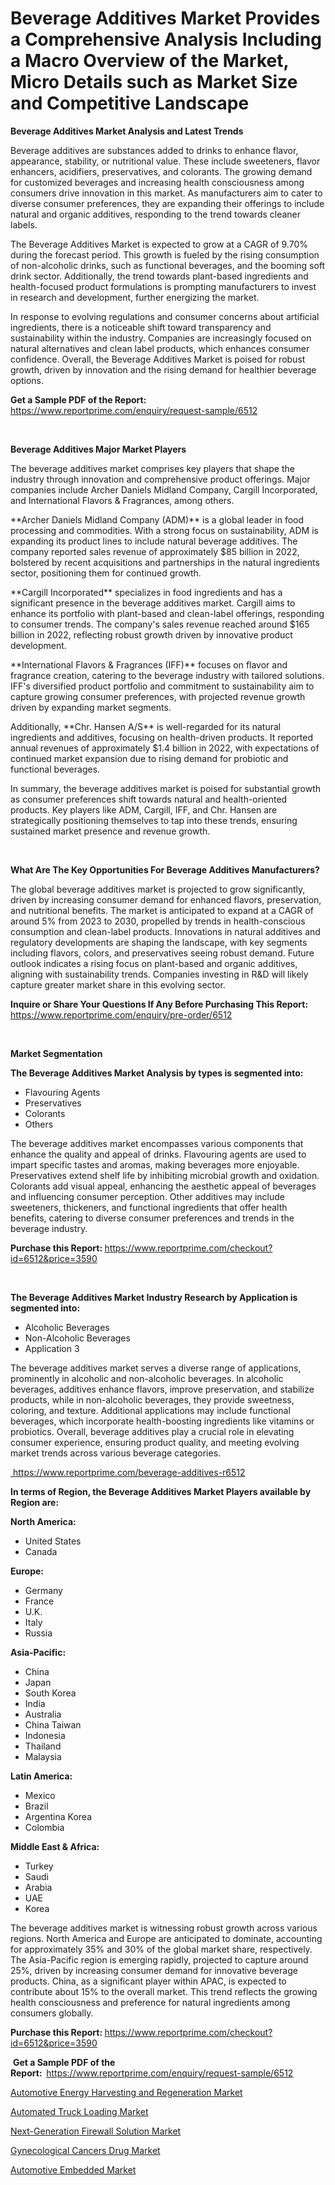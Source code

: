 <p><h1>Beverage Additives Market Provides a Comprehensive Analysis Including a Macro Overview of the Market, Micro Details such as Market Size and Competitive Landscape</h1></p><p><strong>Beverage Additives Market Analysis and Latest Trends</strong></p>
<p><p>Beverage additives are substances added to drinks to enhance flavor, appearance, stability, or nutritional value. These include sweeteners, flavor enhancers, acidifiers, preservatives, and colorants. The growing demand for customized beverages and increasing health consciousness among consumers drive innovation in this market. As manufacturers aim to cater to diverse consumer preferences, they are expanding their offerings to include natural and organic additives, responding to the trend towards cleaner labels.</p><p>The Beverage Additives Market is expected to grow at a CAGR of 9.70% during the forecast period. This growth is fueled by the rising consumption of non-alcoholic drinks, such as functional beverages, and the booming soft drink sector. Additionally, the trend towards plant-based ingredients and health-focused product formulations is prompting manufacturers to invest in research and development, further energizing the market.</p><p>In response to evolving regulations and consumer concerns about artificial ingredients, there is a noticeable shift toward transparency and sustainability within the industry. Companies are increasingly focused on natural alternatives and clean label products, which enhances consumer confidence. Overall, the Beverage Additives Market is poised for robust growth, driven by innovation and the rising demand for healthier beverage options.</p></p>
<p><strong>Get a Sample PDF of the Report:&nbsp;</strong> <a href="https://www.reportprime.com/enquiry/request-sample/6512?utm_campaign=1144&utm_medium=2&utm_source=Github&utm_content=ia&utm_term=27112024&utm_id=beverage-additives">https://www.reportprime.com/enquiry/request-sample/6512</a></p>
<p>&nbsp;</p>
<p><strong>Beverage Additives Major Market Players</strong></p>
<p><p>The beverage additives market comprises key players that shape the industry through innovation and comprehensive product offerings. Major companies include Archer Daniels Midland Company, Cargill Incorporated, and International Flavors & Fragrances, among others.</p><p>**Archer Daniels Midland Company (ADM)** is a global leader in food processing and commodities. With a strong focus on sustainability, ADM is expanding its product lines to include natural beverage additives. The company reported sales revenue of approximately $85 billion in 2022, bolstered by recent acquisitions and partnerships in the natural ingredients sector, positioning them for continued growth.</p><p>**Cargill Incorporated** specializes in food ingredients and has a significant presence in the beverage additives market. Cargill aims to enhance its portfolio with plant-based and clean-label offerings, responding to consumer trends. The company's sales revenue reached around $165 billion in 2022, reflecting robust growth driven by innovative product development.</p><p>**International Flavors & Fragrances (IFF)** focuses on flavor and fragrance creation, catering to the beverage industry with tailored solutions. IFF's diversified product portfolio and commitment to sustainability aim to capture growing consumer preferences, with projected revenue growth driven by expanding market segments.</p><p>Additionally, **Chr. Hansen A/S** is well-regarded for its natural ingredients and additives, focusing on health-driven products. It reported annual revenues of approximately $1.4 billion in 2022, with expectations of continued market expansion due to rising demand for probiotic and functional beverages.</p><p>In summary, the beverage additives market is poised for substantial growth as consumer preferences shift towards natural and health-oriented products. Key players like ADM, Cargill, IFF, and Chr. Hansen are strategically positioning themselves to tap into these trends, ensuring sustained market presence and revenue growth.</p></p>
<p>&nbsp;</p>
<p><strong>What Are The Key Opportunities For Beverage Additives Manufacturers?</strong></p>
<p><p>The global beverage additives market is projected to grow significantly, driven by increasing consumer demand for enhanced flavors, preservation, and nutritional benefits. The market is anticipated to expand at a CAGR of around 5% from 2023 to 2030, propelled by trends in health-conscious consumption and clean-label products. Innovations in natural additives and regulatory developments are shaping the landscape, with key segments including flavors, colors, and preservatives seeing robust demand. Future outlook indicates a rising focus on plant-based and organic additives, aligning with sustainability trends. Companies investing in R&D will likely capture greater market share in this evolving sector.</p></p>
<p><strong>Inquire or Share Your Questions If Any Before Purchasing This Report:</strong> <a href="https://www.reportprime.com/enquiry/pre-order/6512?utm_campaign=1144&utm_medium=2&utm_source=Github&utm_content=ia&utm_term=27112024&utm_id=beverage-additives">https://www.reportprime.com/enquiry/pre-order/6512</a></p>
<p>&nbsp;</p>
<p><strong>Market Segmentation</strong></p>
<p><strong>The Beverage Additives Market Analysis by types is segmented into:</strong></p>
<p><ul><li>Flavouring Agents</li><li>Preservatives</li><li>Colorants</li><li>Others</li></ul></p>
<p><p>The beverage additives market encompasses various components that enhance the quality and appeal of drinks. Flavouring agents are used to impart specific tastes and aromas, making beverages more enjoyable. Preservatives extend shelf life by inhibiting microbial growth and oxidation. Colorants add visual appeal, enhancing the aesthetic appeal of beverages and influencing consumer perception. Other additives may include sweeteners, thickeners, and functional ingredients that offer health benefits, catering to diverse consumer preferences and trends in the beverage industry.</p></p>
<p><strong>Purchase this Report:&nbsp;</strong><a href="https://www.reportprime.com/checkout?id=6512&price=3590&utm_campaign=1144&utm_medium=2&utm_source=Github&utm_content=ia&utm_term=27112024&utm_id=beverage-additives">https://www.reportprime.com/checkout?id=6512&price=3590</a></p>
<p>&nbsp;</p>
<p><strong>The Beverage Additives Market Industry Research by Application is segmented into:</strong></p>
<p><ul><li>Alcoholic Beverages</li><li>Non-Alcoholic Beverages</li><li>Application 3</li></ul></p>
<p><p>The beverage additives market serves a diverse range of applications, prominently in alcoholic and non-alcoholic beverages. In alcoholic beverages, additives enhance flavors, improve preservation, and stabilize products, while in non-alcoholic beverages, they provide sweetness, coloring, and texture. Additional applications may include functional beverages, which incorporate health-boosting ingredients like vitamins or probiotics. Overall, beverage additives play a crucial role in elevating consumer experience, ensuring product quality, and meeting evolving market trends across various beverage categories.</p></p>
<p><a href="https://www.reportprime.com/beverage-additives-r6512?utm_campaign=1144&utm_medium=2&utm_source=Github&utm_content=ia&utm_term=27112024&utm_id=beverage-additives">&nbsp;https://www.reportprime.com/beverage-additives-r6512</a></p>
<p><strong>In terms of Region, the Beverage Additives Market Players available by Region are:</strong></p>
<p>
    <p> <strong> North America: </strong>
        <ul>
            <li>United States</li>
            <li>Canada</li>
        </ul>
        </p> 
    <p> <strong> Europe: </strong>
        <ul>
            <li>Germany</li>
            <li>France</li>
            <li>U.K.</li>
            <li>Italy</li>
            <li>Russia</li>
        </ul>
        </p> 
    <p> <strong> Asia-Pacific: </strong>
        <ul>
            <li>China</li>
            <li>Japan</li>
            <li>South Korea</li>
            <li>India</li>
            <li>Australia</li>
            <li>China Taiwan</li>
            <li>Indonesia</li>
            <li>Thailand</li>
            <li>Malaysia</li>
        </ul>
        </p> 
    <p> <strong> Latin America: </strong>
        <ul>
            <li>Mexico</li>
            <li>Brazil</li>
            <li>Argentina Korea</li>
            <li>Colombia</li>
        </ul>
        </p> 
    <p> <strong> Middle East & Africa: </strong>
        <ul>
            <li>Turkey</li>
            <li>Saudi</li>
            <li>Arabia</li>
            <li>UAE</li>
            <li>Korea</li>
        </ul>
    </p>
    </p>
<p><p>The beverage additives market is witnessing robust growth across various regions. North America and Europe are anticipated to dominate, accounting for approximately 35% and 30% of the global market share, respectively. The Asia-Pacific region is emerging rapidly, projected to capture around 25%, driven by increasing consumer demand for innovative beverage products. China, as a significant player within APAC, is expected to contribute about 15% to the overall market. This trend reflects the growing health consciousness and preference for natural ingredients among consumers globally.</p></p>
<p><strong>Purchase this Report: </strong><a href="https://www.reportprime.com/checkout?id=6512&price=3590&utm_campaign=1144&utm_medium=2&utm_source=Github&utm_content=ia&utm_term=27112024&utm_id=beverage-additives">https://www.reportprime.com/checkout?id=6512&price=3590</a></p>
<p>&nbsp;<strong>Get a Sample PDF of the Report:&nbsp;&nbsp;</strong><a href="https://www.reportprime.com/enquiry/request-sample/6512?utm_campaign=1144&utm_medium=2&utm_source=Github&utm_content=ia&utm_term=27112024&utm_id=beverage-additives">https://www.reportprime.com/enquiry/request-sample/6512</a></p>
<p><strong></strong></p>
<p><p><a href="https://www.linkedin.com/pulse/exploring-126-growth-automotive-energy-harvesting-regeneration-mkqhf?utm_campaign=1144&utm_medium=2&utm_source=Github&utm_content=ia&utm_term=27112024&utm_id=beverage-additives">Automotive Energy Harvesting and Regeneration Market</a></p><p><a href="https://www.linkedin.com/pulse/automated-truck-loading-market-research-report-shows-impressive-xwiuf?utm_campaign=1144&utm_medium=2&utm_source=Github&utm_content=ia&utm_term=27112024&utm_id=beverage-additives">Automated Truck Loading Market</a></p><p><a href="https://issuu.com/reportprime-2/docs/next-generation-firewall-solution-m_deeb86a4c758a0?utm_campaign=1144&utm_medium=2&utm_source=Github&utm_content=ia&utm_term=27112024&utm_id=beverage-additives">Next-Generation Firewall Solution Market</a></p><p><a href="https://issuu.com/reportprime-2/docs/gynecological-cancers-drug-market-s_8801b5007b820f?utm_campaign=1144&utm_medium=2&utm_source=Github&utm_content=ia&utm_term=27112024&utm_id=beverage-additives">Gynecological Cancers Drug Market</a></p><p><a href="https://www.linkedin.com/pulse/automotive-embedded-market-forecasted-from-2024-2031-expanding-ch79f?utm_campaign=1144&utm_medium=2&utm_source=Github&utm_content=ia&utm_term=27112024&utm_id=beverage-additives">Automotive Embedded Market</a></p></p>